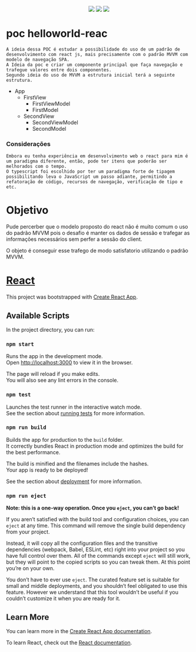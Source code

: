 <p align="center">
    <img src="https://img.shields.io/badge/poc-v1.0.0-yellow" />
    <img src="https://img.shields.io/npm/types/@types/react?label=@react" />
    <img src="https://img.shields.io/npm/types/@types/react-dom?label=@react-dom" />
</p>

# poc helloworld-reac

    A ideia dessa POC é estudar a possibilidade do uso de um padrão de desenvolvimento com react js, mais precisamente com o padrão MVVM com modelo de navegação SPA.
    A Ideia da poc e criar um componente principal que faça navegação e trafegue valores entre dois componentes.
    Segundo ideia do uso de MVVM a estrutura inicial terá a seguinte estrutura.

- App
    - FirstView
        - FirstViewModel
        - FirstModel
    - SecondView
        - SecondViewModel
        - SecondModel

### Considerações

    Embora eu tenha experiência em desenvolvimento web o react para mim é um paradigma diferente, então, pode ter itens que poderão ser melhorados com o tempo.
    O typescript foi escolhido por ter um paradigma forte de tipagem possibilitando leva o JavaScript um passo adiante, permitindo a refatoração de código, recursos de navegação, verificação de tipo e etc.

# Objetivo

Pude percerber que o modelo proposto do react não é muito comum o uso do padrão MVVM pois o desafio é manter os dados de sessão e trafegar as informações necessários sem perfer a sessão do client.

O objeto é conseguir esse trafego de modo satisfatorio utilizando o padrão MVVM.


# __[React](https://github.com/facebook/create-react-app)__

This project was bootstrapped with [Create React App](https://github.com/facebook/create-react-app).

## Available Scripts

In the project directory, you can run:

### `npm start`

Runs the app in the development mode.<br />
Open [http://localhost:3000](http://localhost:3000) to view it in the browser.

The page will reload if you make edits.<br />
You will also see any lint errors in the console.

### `npm test`

Launches the test runner in the interactive watch mode.<br />
See the section about [running tests](https://facebook.github.io/create-react-app/docs/running-tests) for more information.

### `npm run build`

Builds the app for production to the `build` folder.<br />
It correctly bundles React in production mode and optimizes the build for the best performance.

The build is minified and the filenames include the hashes.<br />
Your app is ready to be deployed!

See the section about [deployment](https://facebook.github.io/create-react-app/docs/deployment) for more information.

### `npm run eject`

**Note: this is a one-way operation. Once you `eject`, you can’t go back!**

If you aren’t satisfied with the build tool and configuration choices, you can `eject` at any time. This command will remove the single build dependency from your project.

Instead, it will copy all the configuration files and the transitive dependencies (webpack, Babel, ESLint, etc) right into your project so you have full control over them. All of the commands except `eject` will still work, but they will point to the copied scripts so you can tweak them. At this point you’re on your own.

You don’t have to ever use `eject`. The curated feature set is suitable for small and middle deployments, and you shouldn’t feel obligated to use this feature. However we understand that this tool wouldn’t be useful if you couldn’t customize it when you are ready for it.

## Learn More

You can learn more in the [Create React App documentation](https://facebook.github.io/create-react-app/docs/getting-started).

To learn React, check out the [React documentation](https://reactjs.org/).
